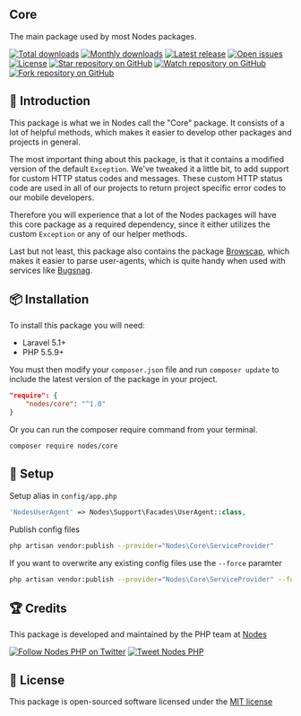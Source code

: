 ## Core

The main package used by most Nodes packages.

[![Total downloads](https://img.shields.io/packagist/dt/nodes/core.svg)](https://packagist.org/packages/nodes/core)
[![Monthly downloads](https://img.shields.io/packagist/dm/nodes/core.svg)](https://packagist.org/packages/nodes/core)
[![Latest release](https://img.shields.io/packagist/v/nodes/core.svg)](https://packagist.org/packages/nodes/core)
[![Open issues](https://img.shields.io/github/issues/nodes-php/core.svg)](https://github.com/nodes-php/core/issues)
[![License](https://img.shields.io/packagist/l/nodes/core.svg)](https://packagist.org/packages/nodes/core)
[![Star repository on GitHub](https://img.shields.io/github/stars/nodes-php/core.svg?style=social&label=Star)](https://github.com/nodes-php/core/stargazers)
[![Watch repository on GitHub](https://img.shields.io/github/watchers/nodes-php/core.svg?style=social&label=Watch)](https://github.com/nodes-php/core/watchers)
[![Fork repository on GitHub](https://img.shields.io/github/forks/nodes-php/core.svg?style=social&label=Fork)](https://github.com/nodes-php/core/network)

## 📝 Introduction
This package is what we in Nodes call the "Core" package. It consists of a lot of helpful methods, which makes it easier to develop other packages and projects in general.

The most important thing about this package, is that it contains a modified version of the default `Exception`. We've tweaked it a little bit, to add support for custom HTTP status codes and messages.
These custom HTTP status code are used in all of our projects to return project specific error codes to our mobile developers.

Therefore you will experience that a lot of the Nodes packages will have this core package as a required dependency, since it either utilizes the custom `Exception` or any of our helper methods.

Last but not least, this package also contains the package [Browscap](https://github.com/browscap/browscap-php), which makes it easier to parse user-agents, which is quite handy when used with services like [Bugsnag](http://bugsnag.com).

## 📦 Installation

To install this package you will need:

* Laravel 5.1+
* PHP 5.5.9+

You must then modify your `composer.json` file and run `composer update` to include the latest version of the package in your project.

```json
"require": {
    "nodes/core": "^1.0"
}
```

Or you can run the composer require command from your terminal.

```bash
composer require nodes/core
```

## 🔧 Setup

Setup alias in `config/app.php`

```php
'NodesUserAgent' => Nodes\Support\Facades\UserAgent::class,
```

Publish config files

```bash
php artisan vendor:publish --provider="Nodes\Core\ServiceProvider"
```

If you want to overwrite any existing config files use the `--force` paramter

```bash
php artisan vendor:publish --provider="Nodes\Core\ServiceProvider" --force
```

## 🏆 Credits

This package is developed and maintained by the PHP team at [Nodes](http://nodesagency.com)

[![Follow Nodes PHP on Twitter](https://img.shields.io/twitter/follow/nodesphp.svg?style=social)](https://twitter.com/nodesphp) [![Tweet Nodes PHP](https://img.shields.io/twitter/url/http/nodesphp.svg?style=social)](https://twitter.com/nodesphp)

## 📄 License

This package is open-sourced software licensed under the [MIT license](http://opensource.org/licenses/MIT)